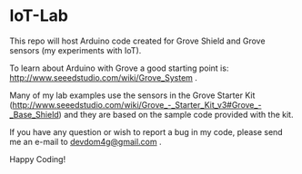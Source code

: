 # IoT-Lab

This repo will host Arduino code created for Grove Shield and Grove sensors (my experiments with IoT).

To learn about Arduino with Grove a good starting point is:  http://www.seeedstudio.com/wiki/Grove_System .

Many of my lab examples use the sensors in the Grove Starter Kit (http://www.seeedstudio.com/wiki/Grove_-_Starter_Kit_v3#Grove_-_Base_Shield) and they are based on the sample code provided with the kit.

If you have any question or wish to report a bug in my code, please send me an e-mail to devdom4g@gmail.com .

Happy Coding!
